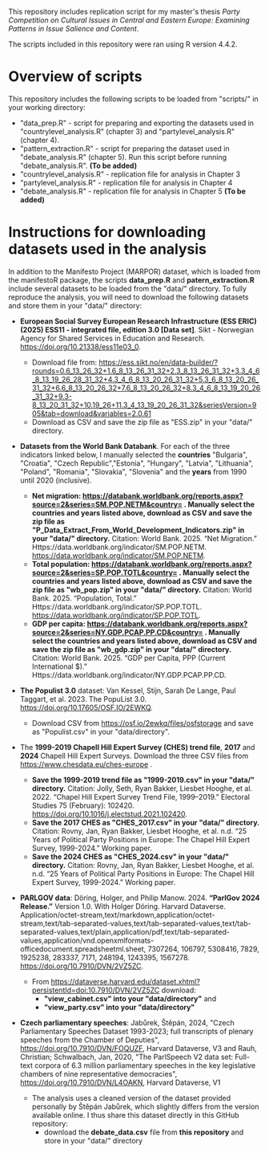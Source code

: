 This repository includes replication script for my master's thesis *Party Competition on Cultural Issues in Central and Eastern Europe: Examining Patterns in Issue Salience and Content*.

The scripts included in this repository were ran using R version 4.4.2. 
# Overview of scripts 
This repository includes the following scripts to be loaded from "scripts/" in your working directory: 
   * "data_prep.R" - script for preparing and exporting the datasets used in "countrylevel_analysis.R" (chapter 3) and "partylevel_analysis.R" (chapter 4).
   * "pattern_extraction.R" - script for preparing the dataset used in "debate_analysis.R" (chapter 5). Run this script before running "debate_analysis.R". **(To be added)**
   * "countrylevel_analysis.R" - replication file for analysis in Chapter 3
   * "partylevel_analysis.R" - replication file for analysis in Chapter 4 
   * "debate_analysis.R" - replication file for analysis in Chapter 5 **(To be added)**


# Instructions for downloading datasets used in the analysis

In addition to the Manifesto Project (MARPOR) dataset, which is loaded from the manifestoR package, the scripts **data_prep.R** and **patern_extraction.R** include several datasets to be loaded from the "data/" directory. To fully reproduce the analysis, you will need to download the following datasets and store them in your "data/" directory: 
*  **European Social Survey European Research Infrastructure (ESS ERIC) (2025) ESS11 - integrated file, edition 3.0 [Data set]**. Sikt - Norwegian Agency for Shared Services in Education and Research. https://doi.org/10.21338/ess11e03_0.
      * Download file from: https://ess.sikt.no/en/data-builder/?rounds=0.6_13_26_32+1.6_8_13_26_31_32+2.3_8_13_26_31_32+3.3_4_6_8_13_19_26_28_31_32+4.3_4_6_8_13_20_26_31_32+5.3_6_8_13_20_26_31_32+6.6_8_13_20_26_32+7.6_8_13_20_26_32+8.3_4_6_8_13_19_20_26_31_32+9.3-8_13_20_31_32+10.19_26+11.3_4_13_19_20_26_31_32&seriesVersion=905&tab=download&variables=2.0.61
      * Download as CSV and save the zip file as "ESS.zip" in your "data/" directory.
  
* **Datasets from the World Bank Databank**. For each of the three indicators linked below, I manually selected the **countries** "Bulgaria", "Croatia", "Czech Republic","Estonia", "Hungary", "Latvia", "Lithuania", "Poland", "Romania", "Slovakia", "Slovenia" and the **years** from 1990 until 2020 (inclusive). 
    * **Net migration: https://databank.worldbank.org/reports.aspx?source=2&series=SM.POP.NETM&country= . Manually select the countries and years listed above, download as CSV and save the zip file as "P_Data_Extract_From_World_Development_Indicators.zip" in your "data/" directory.** Citation: World Bank. 2025. “Net Migration.” Https://data.worldbank.org/indicator/SM.POP.NETM. https://data.worldbank.org/indicator/SM.POP.NETM.
    * **Total population: https://databank.worldbank.org/reports.aspx?source=2&series=SP.POP.TOTL&country= . Manually select the countries and years listed above, download as CSV and save the zip file as "wb_pop.zip" in your "data/" directory.** Citation: World Bank. 2025. “Population, Total.” Https://data.worldbank.org/indicator/SP.POP.TOTL. https://data.worldbank.org/indicator/SP.POP.TOTL.
    *  **GDP per capita:  https://databank.worldbank.org/reports.aspx?source=2&series=NY.GDP.PCAP.PP.CD&country= . Manually select the countries and years listed above, download as CSV and save the zip file as "wb_gdp.zip" in your "data/" directory.** Citation:  World Bank. 2025. “GDP per Capita, PPP (Current International $).” Https://data.worldbank.org/indicator/NY.GDP.PCAP.PP.CD.
    
* **The Populist 3.0** dataset: Van Kessel, Stijn, Sarah De Lange, Paul Taggart, et al. 2023. The PopuList 3.0. https://doi.org/10.17605/OSF.IO/2EWKQ.
    * Download CSV from https://osf.io/2ewkq/files/osfstorage and save as "Populist.csv" in your "data/directory".
 
* The **1999-2019 Chapell Hill Expert Survey (CHES) trend file**, **2017** and **2024** Chapell Hill Expert Surveys. Download the three CSV files from https://www.chesdata.eu/ches-europe .
    * **Save the 1999-2019 trend file as "1999-2019.csv" in your "data/" directory.** Citation: Jolly, Seth, Ryan Bakker, Liesbet Hooghe, et al. 2022. “Chapel Hill Expert Survey Trend File, 1999–2019.” Electoral Studies 75 (February): 102420. https://doi.org/10.1016/j.electstud.2021.102420.
    *   **Save the 2017 CHES as "CHES_2017.csv" in your "data/" directory.** Citation: Rovny, Jan, Ryan Bakker, Liesbet Hooghe, et al. n.d. “25 Years of Political Party Positions in Europe: The Chapel  Hill Expert Survey, 1999-2024.” Working paper.
    * **Save the 2024 CHES as "CHES_2024.csv" in your "data/" directory.** Citation: Rovny, Jan, Ryan Bakker, Liesbet Hooghe, et al. n.d. “25 Years of Political Party Positions in Europe: The Chapel  Hill Expert Survey, 1999-2024.” Working paper.
      
* **PARLGOV data**:  Döring, Holger, and Philip Manow. 2024. **“ParlGov 2024 Release.”** Version 1.0. With Holger Döring. Harvard Dataverse. Application/octet-stream,text/markdown,application/octet-stream,text/tab-separated-values,text/tab-separated-values,text/tab-separated-values,text/plain,application/pdf,text/tab-separated-values,application/vnd.openxmlformats-officedocument.spreadsheetml.sheet, 7307264, 106797, 5308416, 7829, 1925238, 283337, 7171, 248194, 1243395, 1567278. https://doi.org/10.7910/DVN/2VZ5ZC.
    * From https://dataverse.harvard.edu/dataset.xhtml?persistentId=doi:10.7910/DVN/2VZ5ZC download:
        * **"view_cabinet.csv" into your "data/directory"** and
        * **"view_party.csv" into your "data/directory"**
        
* **Czech parliamentary speeches**: Jabůrek, Štěpán, 2024, "Czech Parliamentary Speeches Dataset 1993-2023; full transcripts of plenary speeches from the Chamber of Deputies", https://doi.org/10.7910/DVN/FOQUZF, Harvard Dataverse, V3 and Rauh, Christian; Schwalbach, Jan, 2020, "The ParlSpeech V2 data set: Full-text corpora of 6.3 million parliamentary speeches in the key legislative chambers of nine representative democracies", https://doi.org/10.7910/DVN/L4OAKN, Harvard Dataverse, V1
    * The analysis uses a cleaned version of the dataset provided personally by Štěpán Jabůrek, which slightly differs from the version available online. I thus share this dataset directly in this GitHub repository:
        * download the **debate_data.csv** file from **this repository** and store in your "data/" directory
    

 
  

 

